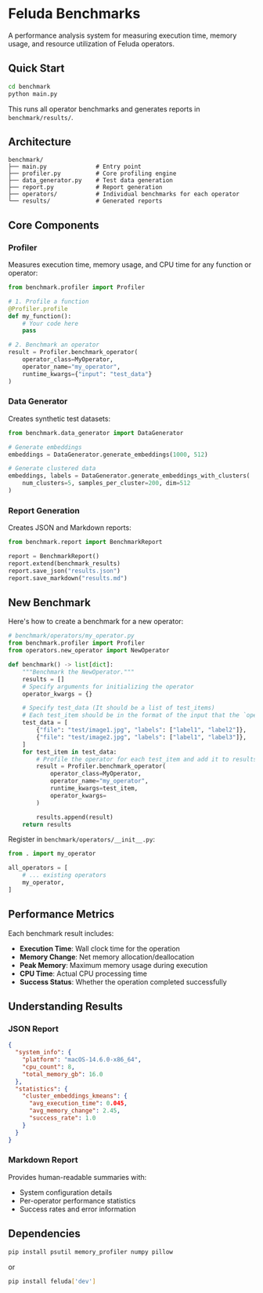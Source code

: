 # Feluda Benchmarks

A performance analysis system for measuring execution time, memory usage, and resource utilization of Feluda operators.

## Quick Start

```bash
cd benchmark
python main.py
```

This runs all operator benchmarks and generates reports in `benchmark/results/`.

## Architecture

```
benchmark/
├── main.py              # Entry point
├── profiler.py          # Core profiling engine
├── data_generator.py    # Test data generation
├── report.py            # Report generation
├── operators/           # Individual benchmarks for each operator
└── results/             # Generated reports
```

## Core Components

### Profiler

Measures execution time, memory usage, and CPU time for any function or operator:

```python
from benchmark.profiler import Profiler

# 1. Profile a function
@Profiler.profile
def my_function():
    # Your code here
    pass

# 2. Benchmark an operator
result = Profiler.benchmark_operator(
    operator_class=MyOperator,
    operator_name="my_operator",
    runtime_kwargs={"input": "test_data"}
)
```

### Data Generator

Creates synthetic test datasets:

```python
from benchmark.data_generator import DataGenerator

# Generate embeddings
embeddings = DataGenerator.generate_embeddings(1000, 512)

# Generate clustered data
embeddings, labels = DataGenerator.generate_embeddings_with_clusters(
    num_clusters=5, samples_per_cluster=200, dim=512
)

```

### Report Generation

Creates JSON and Markdown reports:

```python
from benchmark.report import BenchmarkReport

report = BenchmarkReport()
report.extend(benchmark_results)
report.save_json("results.json")
report.save_markdown("results.md")
```

## New Benchmark

Here's how to create a benchmark for a new operator:

```python
# benchmark/operators/my_operator.py
from benchmark.profiler import Profiler
from operators.new_operator import NewOperator

def benchmark() -> list[dict]:
    """Benchmark the NewOperator."""
    results = []
    # Specify arguments for initializing the operator
    operator_kwargs = {}

    # Specify test_data (It should be a list of test_items)
    # Each test_item should be in the format of the input that the `operator.run` takes.
    test_data = [
        {"file": "test/image1.jpg", "labels": ["label1", "label2"]},
        {"file": "test/image2.jpg", "labels": ["label1", "label3"]},
    ]
    for test_item in test_data:
        # Profile the operator for each test_item and add it to results.
        result = Profiler.benchmark_operator(
            operator_class=MyOperator,
            operator_name="my_operator",
            runtime_kwargs=test_item,
            operator_kwargs=
        )

        results.append(result)
    return results
```

Register in `benchmark/operators/__init__.py`:

```python
from . import my_operator

all_operators = [
    # ... existing operators
    my_operator,
]
```

## Performance Metrics

Each benchmark result includes:

- **Execution Time**: Wall clock time for the operation
- **Memory Change**: Net memory allocation/deallocation
- **Peak Memory**: Maximum memory usage during execution
- **CPU Time**: Actual CPU processing time
- **Success Status**: Whether the operation completed successfully

## Understanding Results

### JSON Report

```json
{
  "system_info": {
    "platform": "macOS-14.6.0-x86_64",
    "cpu_count": 8,
    "total_memory_gb": 16.0
  },
  "statistics": {
    "cluster_embeddings_kmeans": {
      "avg_execution_time": 0.045,
      "avg_memory_change": 2.45,
      "success_rate": 1.0
    }
  }
}
```

### Markdown Report

Provides human-readable summaries with:

- System configuration details
- Per-operator performance statistics
- Success rates and error information

## Dependencies

```bash
pip install psutil memory_profiler numpy pillow
```

or

```bash
pip install feluda['dev']
```
